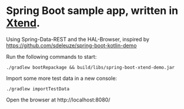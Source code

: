 # Spring Boot sample app, written in [Xtend](http://www.xtend-lang.org/).

Using Spring-Data-REST and the HAL-Browser, inspired by https://github.com/sdeleuze/spring-boot-kotlin-demo

Run the following commands to start:

`./gradlew bootRepackage && build/libs/spring-boot-xtend-demo.jar`

Import some more test data in a new console:

`./gradlew importTestData`

Open the browser at http://localhost:8080/
